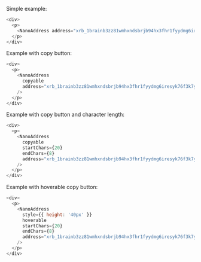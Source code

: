 Simple example:

```js
<div>
  <p>
    <NanoAddress address="xrb_1brainb3zz81wmhxndsbrjb94hx3fhr1fyydmg6iresyk76f3k7y7jiazoji" />
  </p>
</div>
```

Example with copy button:

```js
<div>
  <p>
    <NanoAddress
      copyable
      address="xrb_1brainb3zz81wmhxndsbrjb94hx3fhr1fyydmg6iresyk76f3k7y7jiazoji"
    />
  </p>
</div>
```

Example with copy button and character length:

```js
<div>
  <p>
    <NanoAddress
      copyable
      startChars={20}
      endChars={8}
      address="xrb_1brainb3zz81wmhxndsbrjb94hx3fhr1fyydmg6iresyk76f3k7y7jiazoji"
    />
  </p>
</div>
```

Example with hoverable copy button:

```js
<div>
  <p>
    <NanoAddress
      style={{ height: '40px' }}
      hoverable
      startChars={20}
      endChars={8}
      address="xrb_1brainb3zz81wmhxndsbrjb94hx3fhr1fyydmg6iresyk76f3k7y7jiazoji"
    />
  </p>
</div>
```
